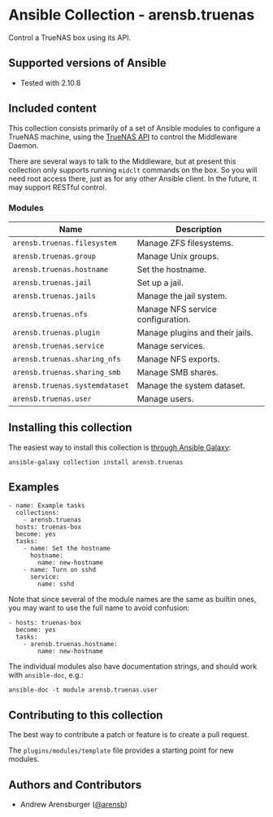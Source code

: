# Ansible Collection - arensb.truenas

Control a TrueNAS box using its API.

## Supported versions of Ansible
- Tested with 2.10.8

## Included content

This collection consists primarily of a set of Ansible modules to
configure a TrueNAS machine, using the
[TrueNAS API](https://www.truenas.com/docs/api/websocket.html)
to control the Middleware Daemon.

There are several ways to talk to the Middleware, but at present this
collection only supports running `midclt` commands on the box. So you
will need root access there, just as for any other Ansible client. In
the future, it may support RESTful control.

### Modules
Name                           | Description
------------------------------ | ------------------
`arensb.truenas.filesystem`    | Manage ZFS filesystems.
`arensb.truenas.group`         | Manage Unix groups.
`arensb.truenas.hostname`      | Set the hostname.
`arensb.truenas.jail`          | Set up a jail.
`arensb.truenas.jails`         | Manage the jail system.
`arensb.truenas.nfs`           | Manage NFS service configuration.
`arensb.truenas.plugin`        | Manage plugins and their jails.
`arensb.truenas.service`       | Manage services.
`arensb.truenas.sharing_nfs`   | Manage NFS exports.
`arensb.truenas.sharing_smb`   | Manage SMB shares.
`arensb.truenas.systemdataset` | Manage the system dataset.
`arensb.truenas.user`          | Manage users.

## Installing this collection

The easiest way to install this collection is
[through Ansible Galaxy](https://galaxy.ansible.com/arensb/truenas):

    ansible-galaxy collection install arensb.truenas

<!--
If you want a git repository, e.g., for development:

1. Pick a directory `/my/collections/ansible_collections` to put the collection in.
2. Make sure that in your `ansible.cfg`, you have
 -->

## Examples

    - name: Example tasks
      collections:
        - arensb.truenas
      hosts: truenas-box
      become: yes
      tasks:
        - name: Set the hostname
          hostname:
            name: new-hostname
        - name: Turn on sshd
          service:
            name: sshd

Note that since several of the module names are the same as builtin
ones, you may want to use the full name to avoid confusion:

    - hosts: truenas-box
      become: yes
      tasks:
        - arensb.truenas.hostname:
            name: new-hostname

The individual modules also have documentation strings, and should work with
`ansible-doc`, e.g.:

    ansible-doc -t module arensb.truenas.user

## Contributing to this collection
The best way to contribute a patch or feature is to create a pull request.

The `plugins/modules/template` file provides a starting point for new modules.

## Authors and Contributors

- Andrew Arensburger ([@arensb](https://mastodon.social/@arensb))
